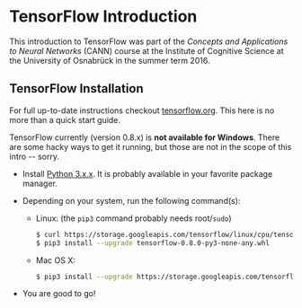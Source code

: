 # TensorFlow Introduction

This introduction to TensorFlow was part of the *Concepts and Applications to Neural Networks* (CANN) course at the Institute of Cognitive Science at the University of Osnabrück in the summer term 2016.

## TensorFlow Installation

For full up-to-date instructions checkout [tensorflow.org](https://tensorflow.org). This here is no more than a quick start guide.

TensorFlow currently (version 0.8.x) is **not available for Windows**. There are some hacky ways to get it running, but those are not in the scope of this intro -- sorry.

  * Install [Python 3.x.x](https://www.python.org/downloads/). It is probably available in your favorite package manager.
  * Depending on your system, run the following command(s):
    * Linux: (the `pip3` command probably needs root/`sudo`)
      
      ```sh
      $ curl https://storage.googleapis.com/tensorflow/linux/cpu/tensorflow-0.8.0-cp34-cp34m-linux_x86_64.whl -o tensorflow-0.8.0-py3-none-any.whl
      $ pip3 install --upgrade tensorflow-0.8.0-py3-none-any.whl
      ```
      
    * Mac OS X:
    
      ```sh
      $ pip3 install --upgrade https://storage.googleapis.com/tensorflow/mac/tensorflow-0.8.0-py3-none-any.whl
      ```
      
  * You are good to go!
